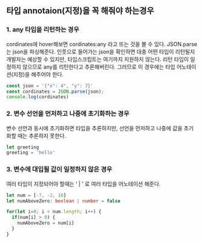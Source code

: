 ## 타입 annotaion(지정)을 꼭 해줘야 하는경우

### 1. any 타입을 리턴하는 경우
cordinates에 hover해보면 cordinates:any 라고 뜨는 것을 볼 수 있다. JSON.parse는 json을 파싱해준다. 인풋으로 들어가는 json을 확인하면 대충 어떤 타입이 리턴될지 개발자는 예상할 수 있지만, 타입스크립트는 여기까지 지원하지 않는다. 리턴 타입이 일정하지 않으므로 any를 리턴한다고 추론해버린다. 그러므로 이 경우에는 타입 어노테이션(지정)을 해주어야 한다. 

```ts
const json = '{"x": 4", "y": 7}'
const cordinates = JSON.parse(json);
console.log(cordinates)
```

### 2. 변수 선언을 먼저하고 나중에 초기화하는 경우
변수 선언과 동시에 초기화하면 타입을 추론하지만, 선언을 먼저하고 나중에 값을 초기화할 때는 추론하지 못한다.

```ts
let greeting
greeting = 'hello'
```

### 3. 변수에 대입될 값이 일정하지 않은 경우
여러 타입이 지정되어야 할때는 ‘ | ’ 로 여러 타입을 어노테이션 해준다.

```ts
let num = [-7, -2, 10]
let numAboveZero: boolean | number = false

for(let i=0; i < num.length; i++) {
  if(num[i] > 0) {
    numAboveZero = num[i]
  }
}
```